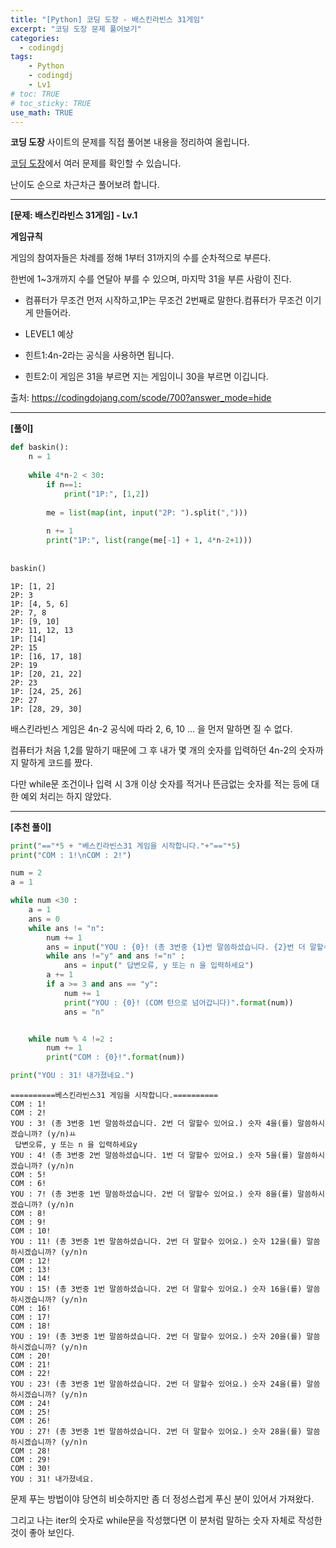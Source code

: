 ```yaml
---
title: "[Python] 코딩 도장 - 배스킨라빈스 31게임"
excerpt: "코딩 도장 문제 풀어보기"
categories: 
  - codingdj
tags: 
    - Python
    - codingdj
    - Lv1
# toc: TRUE
# toc_sticky: TRUE
use_math: TRUE
---
```


**코딩 도장** 사이트의 문제를 직접 풀어본 내용을 정리하여 올립니다.

[코딩 도장](https://codingdojang.com/)에서 여러 문제를 확인할 수 있습니다.

난이도 순으로 차근차근 풀어보려 합니다.

---

**[문제: 배스킨라빈스 31게임] - Lv.1**

**게임규칙**

게임의 참여자들은 차례를 정해 1부터 31까지의 수를 순차적으로 부른다. 

한번에 1~3개까지 수를 연달아 부를 수 있으며, 마지막 31을 부른 사람이 진다.

- 컴퓨터가 무조건 먼저 시작하고,1P는 무조건 2번째로 말한다.컴퓨터가 무조건 이기게 만들어라.


- LEVEL1 예상


- 힌트1:4n-2라는 공식을 사용하면 됩니다.


- 힌트2:이 게임은 31을 부르면 지는 게임이니 30을 부르면 이깁니다.

출처: <https://codingdojang.com/scode/700?answer_mode=hide>

---

**[풀이]**


```python
def baskin():
    n = 1
    
    while 4*n-2 < 30:
        if n==1:
            print("1P:", [1,2])
    
        me = list(map(int, input("2P: ").split(",")))
    
        n += 1
        print("1P:", list(range(me[-1] + 1, 4*n-2+1)))
    
    
baskin()
```

    1P: [1, 2]
    2P: 3
    1P: [4, 5, 6]
    2P: 7, 8
    1P: [9, 10]
    2P: 11, 12, 13
    1P: [14]
    2P: 15
    1P: [16, 17, 18]
    2P: 19
    1P: [20, 21, 22]
    2P: 23
    1P: [24, 25, 26]
    2P: 27
    1P: [28, 29, 30]
    

배스킨라빈스 게임은 4n-2 공식에 따라 2, 6, 10 ... 을 먼저 말하면 질 수 없다.

컴퓨터가 처음 1,2를 말하기 때문에 그 후 내가 몇 개의 숫자를 입력하던 4n-2의 숫자까지 말하게 코드를 짰다.

다만 while문 조건이나 입력 시 3개 이상 숫자를 적거나 뜬금없는 숫자를 적는 등에 대한 예외 처리는 하지 않았다.

---

**[추천 풀이]**


```python
print("=="*5 + "베스킨라빈스31 게임을 시작합니다."+"=="*5)
print("COM : 1!\nCOM : 2!")

num = 2
a = 1

while num <30 : 
    a = 1
    ans = 0
    while ans != "n":
        num += 1        
        ans = input("YOU : {0}! (총 3번중 {1}번 말씀하셨습니다. {2}번 더 말할수 있어요.) 숫자 {3}을(를) 말씀하시겠습니까? (y/n)".format(num, a, 3-a, num+1))
        while ans !="y" and ans !="n" :
            ans = input(" 답변오류, y 또는 n 을 입력하세요")
        a += 1
        if a >= 3 and ans == "y":
            num += 1
            print("YOU : {0}! (COM 턴으로 넘어갑니다)".format(num))
            ans = "n"


    while num % 4 !=2 : 
        num += 1
        print("COM : {0}!".format(num))

print("YOU : 31! 내가졌네요.")
```

    ==========베스킨라빈스31 게임을 시작합니다.==========
    COM : 1!
    COM : 2!
    YOU : 3! (총 3번중 1번 말씀하셨습니다. 2번 더 말할수 있어요.) 숫자 4을(를) 말씀하시겠습니까? (y/n)ㅛ
     답변오류, y 또는 n 을 입력하세요y
    YOU : 4! (총 3번중 2번 말씀하셨습니다. 1번 더 말할수 있어요.) 숫자 5을(를) 말씀하시겠습니까? (y/n)n
    COM : 5!
    COM : 6!
    YOU : 7! (총 3번중 1번 말씀하셨습니다. 2번 더 말할수 있어요.) 숫자 8을(를) 말씀하시겠습니까? (y/n)n
    COM : 8!
    COM : 9!
    COM : 10!
    YOU : 11! (총 3번중 1번 말씀하셨습니다. 2번 더 말할수 있어요.) 숫자 12을(를) 말씀하시겠습니까? (y/n)n
    COM : 12!
    COM : 13!
    COM : 14!
    YOU : 15! (총 3번중 1번 말씀하셨습니다. 2번 더 말할수 있어요.) 숫자 16을(를) 말씀하시겠습니까? (y/n)n
    COM : 16!
    COM : 17!
    COM : 18!
    YOU : 19! (총 3번중 1번 말씀하셨습니다. 2번 더 말할수 있어요.) 숫자 20을(를) 말씀하시겠습니까? (y/n)n
    COM : 20!
    COM : 21!
    COM : 22!
    YOU : 23! (총 3번중 1번 말씀하셨습니다. 2번 더 말할수 있어요.) 숫자 24을(를) 말씀하시겠습니까? (y/n)n
    COM : 24!
    COM : 25!
    COM : 26!
    YOU : 27! (총 3번중 1번 말씀하셨습니다. 2번 더 말할수 있어요.) 숫자 28을(를) 말씀하시겠습니까? (y/n)n
    COM : 28!
    COM : 29!
    COM : 30!
    YOU : 31! 내가졌네요.
    

문제 푸는 방법이야 당연히 비슷하지만 좀 더 정성스럽게 푸신 분이 있어서 가져왔다.

그리고 나는 iter의 숫자로 while문을 작성했다면 이 분처럼 말하는 숫자 자체로 작성한 것이 좋아 보인다.
